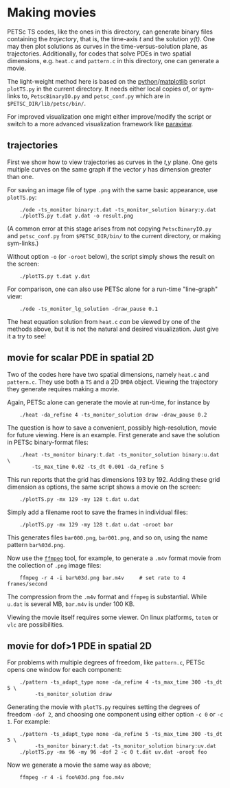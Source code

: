 Making movies
=============

PETSc TS codes, like the ones in this directory, can generate binary files containing the _trajectory_, that is, the time-axis _t_ and the solution _y(t)_.  One may then plot solutions as curves in the time-versus-solution plane, as trajectories.  Additionally, for codes that solve PDEs in two spatial dimensions, e.g. `heat.c` and `pattern.c` in this directory, one can generate a movie.

The light-weight method here is based on the [python](https://www.python.org/)/[matplotlib](http://matplotlib.org/) script `plotTS.py` in the current directory.  It needs either local copies of, or sym-links to, `PetscBinaryIO.py` and `petsc_conf.py` which are in `$PETSC_DIR/lib/petsc/bin/`.

For improved visualization one might either improve/modify the script or switch to a more advanced visualization framework like [paraview](http://www.paraview.org/).

trajectories
------------

First we show how to view trajectories as curves in the _t,y_ plane.  One gets multiple curves on the same graph if the vector _y_ has dimension greater than one.

For saving an image file of type `.png` with the same basic appearance, use `plotTS.py`:

        ./ode -ts_monitor binary:t.dat -ts_monitor_solution binary:y.dat
        ./plotTS.py t.dat y.dat -o result.png

(A common error at this stage arises from not copying `PetscBinaryIO.py` and `petsc_conf.py` from `$PETSC_DIR/bin/` to the current directory, or making sym-links.)

Without option `-o` (or `-oroot` below), the script simply shows the result on the screen:

        ./plotTS.py t.dat y.dat

For comparison, one can also use PETSc alone for a run-time "line-graph" view:

        ./ode -ts_monitor_lg_solution -draw_pause 0.1

The heat equation solution from `heat.c` _can_ be viewed by one of the methods above, but it is not the natural and desired visualization.  Just give it a try to see!


movie for scalar PDE in spatial 2D
----------------------------------

Two of the codes here have two spatial dimensions, namely `heat.c` and `pattern.c`.  They use both a `TS` and a 2D `DMDA` object.  Viewing the trajectory they generate requires making a movie.

Again, PETSc alone can generate the movie at run-time, for instance by

        ./heat -da_refine 4 -ts_monitor_solution draw -draw_pause 0.2

The question is how to save a convenient, possibly high-resolution, movie for future viewing.  Here is an example.  First generate and save the solution in PETSc binary-format files:

        ./heat -ts_monitor binary:t.dat -ts_monitor_solution binary:u.dat \
            -ts_max_time 0.02 -ts_dt 0.001 -da_refine 5

This run reports that the grid has dimensions 193 by 192.  Adding these grid dimension as options, the same script shows a movie on the screen:

        ./plotTS.py -mx 129 -my 128 t.dat u.dat

Simply add a filename root to save the frames in individual files:

        ./plotTS.py -mx 129 -my 128 t.dat u.dat -oroot bar

This generates files `bar000.png`, `bar001.png`, and so on, using the name pattern `bar%03d.png`.

Now use the [`ffmpeg`](https://www.ffmpeg.org/) tool, for example, to generate a `.m4v` format movie from the collection of `.png` image files:

        ffmpeg -r 4 -i bar%03d.png bar.m4v     # set rate to 4 frames/second

The compression from the `.m4v` format and `ffmpeg` is substantial.  While `u.dat` is several MB, `bar.m4v` is under 100 KB.

Viewing the movie itself requires some viewer.  On linux platforms, `totem` or `vlc` are possibilities.


movie for dof>1 PDE in spatial 2D
-----------------------------------

For problems with multiple degrees of freedom, like `pattern.c`, PETSc opens one window for each component:

        ./pattern -ts_adapt_type none -da_refine 4 -ts_max_time 300 -ts_dt 5 \
             -ts_monitor_solution draw

Generating the movie with `plotTS.py` requires setting the degrees of freedom `-dof 2`, and choosing one component using either option `-c 0` or `-c 1`.  For example:

        ./pattern -ts_adapt_type none -da_refine 5 -ts_max_time 300 -ts_dt 5 \
             -ts_monitor binary:t.dat -ts_monitor_solution binary:uv.dat
        ./plotTS.py -mx 96 -my 96 -dof 2 -c 0 t.dat uv.dat -oroot foo

Now we generate a movie the same way as above;

        ffmpeg -r 4 -i foo%03d.png foo.m4v

